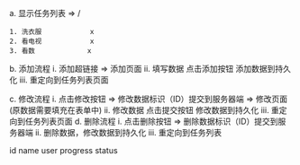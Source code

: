a. 显示任务列表 => /

    1. 洗衣服            x
    2. 看电视            x
    3. 看数             x

b. 添加流程
    i. 添加超链接 => 添加页面
    ii. 填写数据 点击添加按钮 添加数据到持久化
    iii. 重定向到任务列表页面

c. 修改流程
    i. 点击修改按钮 => 修改数据标识（ID）提交到服务器端 => 修改页面(原数据需要填充在表单中)
    ii. 修改数据 点击提交按钮  修改数据到持久化
    iii. 重定向到任务列表页面
d. 删除流程
    i. 点击删除按钮 => 删除数据标识（ID）提交到服务器端
    ii. 删除数据，修改数据到持久化
    iii. 重定向到任务列表

id
name
user
progress
status